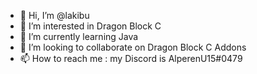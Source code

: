 - 👋 Hi, I’m @lakibu
- 👀 I’m interested in Dragon Block C 
- 🌱 I’m currently learning Java
- 💞️ I’m looking to collaborate on Dragon Block C Addons 
- 📫 How to reach me : my Discord is AlperenU15#0479

<!---
lakibu/lakibu is a ✨ special ✨ repository because its `README.md` (this file) appears on your GitHub profile.
You can click the Preview link to take a look at your changes.
--->
